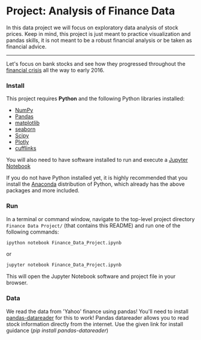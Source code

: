 
# Project: Analysis of Finance Data

In this data project we will focus on exploratory data analysis of stock prices. Keep in mind, this project is just meant to practice visualization and pandas skills, it is not meant to be a robust financial analysis or be taken as financial advice.
____
Let's focus on bank stocks and see how they progressed throughout the [financial crisis](https://en.wikipedia.org/wiki/Financial_crisis_of_2007%E2%80%9308) all the way to early 2016.


### Install

This project requires **Python** and the following Python libraries installed:

- [NumPy](http://www.numpy.org/)
- [Pandas](http://pandas.pydata.org/)
- [matplotlib](http://matplotlib.org/)
- [seaborn](https://seaborn.pydata.org/)
- [Scipy](https://www.scipy.org/)
- [Plotly](https://plot.ly/)
- [cufflinks](https://plot.ly/python/v3/ipython-notebooks/cufflinks/)

You will also need to have software installed to run and execute a [Jupyter Notebook](http://ipython.org/notebook.html)

If you do not have Python installed yet, it is highly recommended that you install the [Anaconda](http://continuum.io/downloads) distribution of Python, which already has the above packages and more included. 


### Run

In a terminal or command window, navigate to the top-level project directory `Finance Data Project/` (that contains this README) and run one of the following commands:

```bash
ipython notebook Finance_Data_Project.ipynb
```  
or
```bash
jupyter notebook Finance_Data_Project.ipynb
```

This will open the Jupyter Notebook software and project file in your browser.

### Data
We read the data from 'Yahoo' finance using pandas!  You'll need to install [pandas-datareader](https://github.com/pydata/pandas-datareader) for this to work! Pandas datareader allows you to read stock information directly from the internet. Use the given link for install guidance (*pip install pandas-datareader*)
